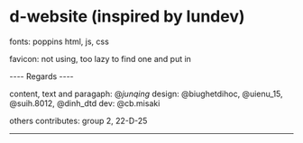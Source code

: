 # d-website (inspired by lundev)
fonts: poppins
html, js, css

favicon: not using, too lazy to find one and put in

---- Regards ----

content, text and paragaph: @_junqing_
design: @biughetdihoc, @uienu_15, @suih.8012, @dinh_dtd
dev: @cb.misaki

others contributes: group 2, 22-D-25

----

